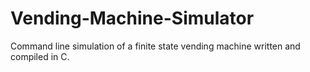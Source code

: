 # Vending-Machine-Simulator
Command line simulation of a finite state vending machine written and compiled in C.
